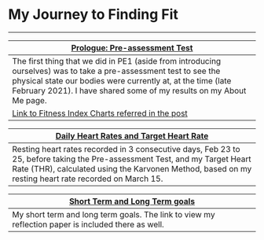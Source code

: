 # My Journey to Finding Fit
***

[Prologue: Pre-assessment Test](about.md) |
---------------------------------------------|
The first thing that we did in PE1 (aside from introducing ourselves) was to take a pre-assessment test to see the physical state our bodies were currently at, at the time (late February 2021). I have shared some of my results on my About Me page.|
[Link to Fitness Index Charts referred in the post](references.md) |

[Daily Heart Rates and Target Heart Rate](thr-andrecords.md) |
---------------------------------------------|
Resting heart rates recorded in 3 consecutive days, Feb 23 to 25, before taking the Pre-assessment Test, and my Target Heart Rate (THR), calculated using the Karvonen Method, based on my resting heart rate recorded on March 15. |

[Short Term and Long Term goals](goals.md) |
---------------------------------------------|
My short term and long term goals. The link to view my reflection paper is included there as well. |
<!---
[Link to a file not listed in nav](module5.md) |
---------------------------------------------|
Descrption to post|
-->
<!---
[Link to a nonexistent file](404.md) |
---------------------------------------------|
Descrption to post|
--->
<!--
[Link to a nonexistent file](404.md) |
---------------------------------------------|
Descrption to post|
--->
